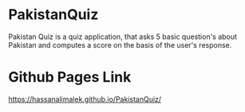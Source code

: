 # PakistanQuiz
Pakistan Quiz is a quiz application, that asks 5 basic question's about Pakistan and computes a score on the basis of the user's response.

# Github Pages Link
https://hassanalimalek.github.io/PakistanQuiz/
